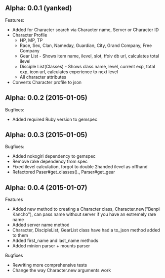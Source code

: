 ## Alpha: 0.0.1 (yanked)

Features:
  - Added for Character search via Character name, Server or Character ID
  - Character Profile
    - HP, MP, TP
    - Race, Sex, Clan, Nameday, Guardian, City, Grand Company, Free Company
    - Gear List - Shows item name, ilevel, slot, ffxiv db url, calculates total ilevel
    - Disciple List(Classes) - Shows class name, level, current exp, total exp, icon url, calculates experience to next level
    - All character attributes
  - Converts Character profile to json

## Alpha: 0.0.2 (2015-01-05)

Bugfixes:
  - Added required Ruby version to gemspec

## Alpha: 0.0.3 (2015-01-05)

Bugfixes:
  - Added nokogiri dependency to gemspec
  - Remove rake dependency from spec
  - Fixed ilevel calculation, forgot to double 2handed ilevel as offhand
  - Refactored Paser#get_classes()., Parser#get_gear

## Alpha: 0.0.4 (2015-01-07)

Features
  - Added new method to creating a Character class, Character.new("Benpi Kancho"), can pass name without server if you have an extremely rare name
  - Added server name method
  - Character, DiscipleList, GearList class have had a to_json method added to them
  - Added first_name and last_name methods
  - Added minion parser + mounts parser

Bugfixes
  - Rewriting more comprehensive tests
  - Change the way Character.new arguments work
